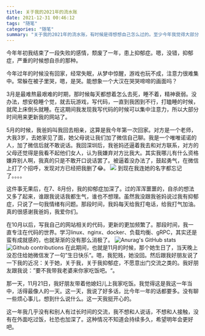 ```yaml
---
title: 关于我的2021年的流水账
date: 2021-12-31 00:46:12
tags: "随笔"
categories: "随笔"
summary: "关于我的2021年的流水账，有时候是得想想自己怎么过的。至少今年我觉得大部分时间是个行尸走肉，很少觉得自己是个人一样的活着"
---
```


今年年初我结束了一段失败的感情，颓废了一年，患上抑郁症。嗯，没错，抑郁症，严重的时候想自杀的那种。

今年过年的时候没有回家，经常失眠，从梦中惊醒，游戏也玩不成，注意力很难集中。常躲在被子里哭，嗯，是哭。能想象一个大汉在哭哭啼啼的画面吗？

3月是最难熬最艰难的时期，那时候每天都想着怎么去死，睡不着，精神衰弱。没办法，想安稳睡个觉，就去玩游戏，写代码，一直到我困到不行，打瞌睡的时候，就爬上床倒头就睡。在这期间我发现我写代码的时候可以集中注意力，所以大部分时间用来更新我的网站了。

5月的时候，我爸妈叫我回去相亲，这算是我今年第一次回家。对方是一个老师，大我3岁，去她家见了面，她父母说让我们加了微信自己聊。我是一个唯唯诺诺的人，加了微信后就不敢说话。我回深圳后，我爸妈还逼着我去和对方联系，对方的父母还觉得是我看不起他们女人，认为我嫌弃对方比我大。其实我哪儿有什么资格嫌弃别人啊，我真的只是不敢开口说话罢了。被逼着没办法了，鼓起勇气，在微信上打了个招呼，发现对方已经把我删了😂。
![](https://core.dpangzi.com/Home/Image/61c3aa0d9866e935889afb6b)
到现在我连她的名字都忘记了。。。。

这件事无果后，在7、8月份，我的抑郁症加深了。过的浑浑噩噩的，自杀的想法又多了起来，谁跟我说话我都生气，谁也不想理。虽然我没跟我爸妈说过我有抑郁症，只说了一句我情绪有问题。那段时间，我妈每天给我打电话，给我打气加油。真的很感谢我爸妈，我爱你们。

在10月以后，写我自己的网站相关的代码，更新的更加频繁了。那段时间，我一直专注在代码的世界。学习linux、nginx、docker、负载均衡、gRPC，其实还是蛮有成就感的，也就渐渐的没有那么消极了。
![Anurag's GitHub stats](https://github-readme-stats.vercel.app/api?username=pengqian089&count_private=true&&show_icons=true&&theme=radical)
![Github contributions](https://core.dpangzi.com/Home/Image/61cdea392d76d5839824e64c)
在此期间，也就是11月的时候，那个她生日了，当天晚上没忍住给她微信发了一句”生日快乐“。嗯，我犯贱，她没回。然后跟我好朋友说了一下我的近况：关于她，关于我，关于我抑郁症，不愿意出门交流之类的。我好朋友跟我说：”要不我带我老婆来你家吃饭吧。“。

那一天，11月21日，我好朋友带着他媳妇儿上我家吃饭。我觉得这是我这一年当中，活得最像人的一天。这一天，我说了好多话，比今年一年的话都要多。没有聊一些烦心事儿，想到什么说什么。这一天我挺开心的。

这一年我几乎没有和别人有过长时间的交流，我不想和人说话，不想和人接触，没有在外面吃过饭，社恐也加深了。这种情况不知道会持续多久，希望明年会更好吧。